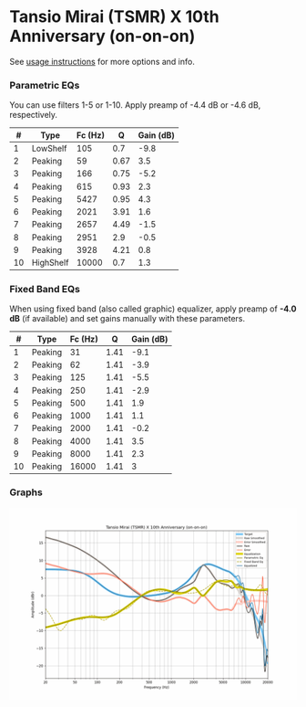 # Tansio Mirai (TSMR) X 10th Anniversary (on-on-on)
See [usage instructions](https://github.com/jaakkopasanen/AutoEq#usage) for more options and info.

### Parametric EQs
You can use filters 1-5 or 1-10. Apply preamp of -4.4 dB or -4.6 dB, respectively.

|   # | Type      |   Fc (Hz) |    Q |   Gain (dB) |
|-----|-----------|-----------|------|-------------|
|   1 | LowShelf  |       105 | 0.7  |        -9.8 |
|   2 | Peaking   |        59 | 0.67 |         3.5 |
|   3 | Peaking   |       166 | 0.75 |        -5.2 |
|   4 | Peaking   |       615 | 0.93 |         2.3 |
|   5 | Peaking   |      5427 | 0.95 |         4.3 |
|   6 | Peaking   |      2021 | 3.91 |         1.6 |
|   7 | Peaking   |      2657 | 4.49 |        -1.5 |
|   8 | Peaking   |      2951 | 2.9  |        -0.5 |
|   9 | Peaking   |      3928 | 4.21 |         0.8 |
|  10 | HighShelf |     10000 | 0.7  |         1.3 |

### Fixed Band EQs
When using fixed band (also called graphic) equalizer, apply preamp of **-4.0 dB** (if available) and set gains manually with these parameters.

|   # | Type    |   Fc (Hz) |    Q |   Gain (dB) |
|-----|---------|-----------|------|-------------|
|   1 | Peaking |        31 | 1.41 |        -9.1 |
|   2 | Peaking |        62 | 1.41 |        -3.9 |
|   3 | Peaking |       125 | 1.41 |        -5.5 |
|   4 | Peaking |       250 | 1.41 |        -2.9 |
|   5 | Peaking |       500 | 1.41 |         1.9 |
|   6 | Peaking |      1000 | 1.41 |         1.1 |
|   7 | Peaking |      2000 | 1.41 |        -0.2 |
|   8 | Peaking |      4000 | 1.41 |         3.5 |
|   9 | Peaking |      8000 | 1.41 |         2.3 |
|  10 | Peaking |     16000 | 1.41 |         3   |

### Graphs
![](./Tansio%20Mirai%20(TSMR)%20X%2010th%20Anniversary%20(on-on-on).png)
